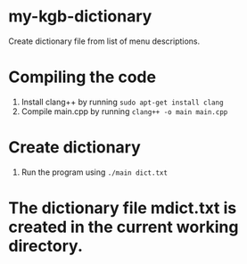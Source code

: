 # my-kgb-dictionary
Create dictionary file from list of menu descriptions.

# Compiling the code
1. Install clang++ by running ```sudo apt-get install clang```
2. Compile main.cpp by running ```clang++ -o main main.cpp```

# Create dictionary
1. Run the program using ```./main dict.txt```

# The dictionary file mdict.txt is created in the current working directory.
